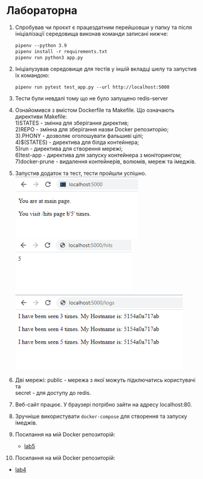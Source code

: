 # Лабораторна

1. Спробував чи проєкт є працездатним перейшовши у папку та після ініціалізації середовища виконав команди записані нижче:
    ```
    pipenv --python 3.9
    pipenv install -r requirements.txt
    pipenv run python3 app.py
    ```
2. Ініціалузував середовище для тестів у іншій вкладці шелу та запустив їх командою:
    ```
    pipenv run pytest test_app.py --url http://localhost:5000
    ```
3. Тести були невдалі тому що не було запущено redis-server

4. Ознайомився з вмістом Dockerfile та Makefile. Що означають директиви Makefile:  
    1)STATES - змінна для зберігання директив;  
    2)REPO - змінна для зберігання назви Docker репозиторію;  
    3).PHONY - дозволяє оголошувати фальшиві цілі;  
    4)$(STATES) - директива для білда контейнера;  
    5)run - директива для створення мережі;  
    6)test-app - директива для запуску контейнера з моніторингом;  
    7)docker-prune - видалення контейнерів, волюмів, мереж та імеджів.

5. Запустив додаток та тест, тести пройшли успішно.
    ![main page](screenshots/Screenshot_1.png)
    ![hits](screenshots/Screenshot_2.png)
    ![logs](screenshots/Screenshot_3.png)

6. Дві мережі: public - мережа з якої можуть підключатись користувачі та  
    secret - для доступу до redis.

7. Веб-сайт працює. У браузері потрібно зайти на адресу localhost:80.

8. Зручніше використувати `docker-compose` для створення та запуску імеджів.

9. Посилання на мій Docker репозиторій: 
   - [lab5](https://hub.docker.com/repository/docker/mixapaco/lab5)

10. Посилання на мій Docker репозиторій: 
   - [lab4](https://hub.docker.com/repository/docker/mixapaco/lab4)
